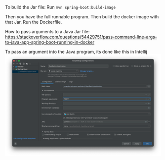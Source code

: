 To build the Jar file:
Run `mvn spring-boot:build-image`

Then you have the full runnable program. Then build the docker image with that Jar. Run the Dockerfile. 

How to pass arguments to a Java Jar file:
https://stackoverflow.com/questions/54429751/pass-command-line-args-to-java-app-spring-boot-running-in-docker

To pass an argument into the Java program, its done like this in Intellij
![img.png](img.png)
